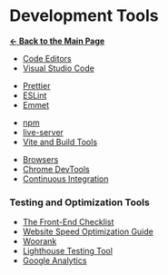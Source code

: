 # Development Tools

[**&larr; Back to the Main Page**](./../README.md)

- [Code Editors](./code-editors.md)
- [Visual Studio Code](./vscode.md)

<div></div>

- [Prettier](./prettier.md)
- [ESLint](./eslint.md)
- [Emmet](./emmet.md)

<div></div>

- [npm](./npm.md)
- [live-server](./live-server.md)
- [Vite and Build Tools](./build-tools.md)

<div></div>

- [Browsers](https://caniuse.com/)
- [Chrome DevTools](https://developer.chrome.com/docs/devtools/)
- [Continuous Integration](./cont-integration.md)

<div></div>

### Testing and Optimization Tools

- [The Front-End Checklist](https://frontendchecklist.io/)
- [Website Speed Optimization Guide](https://kinsta.com/learn/page-speed/)
- [Woorank](https://www.woorank.com/)
- [Lighthouse Testing Tool](https://developer.chrome.com/docs/lighthouse/overview/)
- [Google Analytics](http://www.google.com/analytics)

<br>
